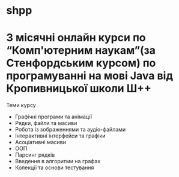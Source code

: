 # shpp
# 3 місячні онлайн курси по “Комп'ютерним наукам”(за Стенфордським курсом) по програмуванні на мові Java від Кропивницької школи Ш++

Теми курсу
* Графічні програми та анімації
* Рядки, файли та масиви
* Робота із зображеннями та аудіо-файлами
* Інтерактивні інтерфейси та графіки
* Асоціативні масиви
* ООП
* Парсинг рядків
* Введення в алгоритми на графах
* Колекції та основи тестування
